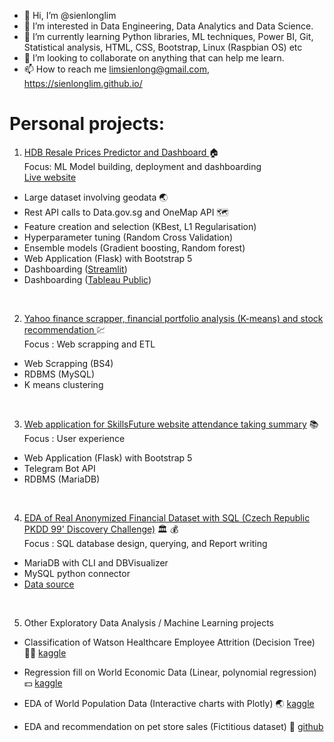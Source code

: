 - 👋 Hi, I’m @sienlonglim
- 👀 I’m interested in Data Engineering, Data Analytics and Data Science.
- 🌱 I’m currently learning Python libraries, ML techniques, Power BI, Git, Statistical analysis, HTML, CSS, Bootstrap, Linux (Raspbian OS) etc
- 💞️ I’m looking to collaborate on anything that can help me learn.
- 📫 How to reach me limsienlong@gmail.com, https://sienlonglim.github.io/

# Personal projects:
1. <a href="https://github.com/sienlonglim/ml_webapp">HDB Resale Prices Predictor and Dashboard </a> :house:
<br> Focus: ML Model building, deployment and dashboarding
<br> <a href="https://natuyuki.pythonanywhere.com">Live website</a>
- Large dataset involving geodata :earth_asia:
- Rest API calls to Data.gov.sg and OneMap API :world_map:
- Feature creation and selection (KBest, L1 Regularisation)
- Hyperparameter tuning (Random Cross Validation)
- Ensemble models (Gradient boosting, Random forest)
- Web Application (Flask) with Bootstrap 5 
- Dashboarding (<a href="https://sienlonglim-ml-webapp-streamlit-app-ax51az.streamlit.app/">Streamlit</a>)
- Dashboarding (<a href="https://public.tableau.com/app/profile/sien.long.lim/viz/HDBResalePrices2022-2023/SingaporePublicHousingHDBResalePrices2022-2023">Tableau Public</a>)

<br/>

2. <a href="https://github.com/sienlonglim/yahoo_ticker_stats_scrapper_kmeans_analysis">Yahoo finance scrapper, financial portfolio analysis (K-means) and stock recommendation </a> :chart:
<br> Focus : Web scrapping and ETL
- Web Scrapping (BS4)
- RDBMS (MySQL)
- K means clustering

<br/>

3. <a href="https://github.com/sienlonglim/attendance_webapp">Web application for SkillsFuture website attendance taking summary</a> :books:
<br> Focus : User experience
- Web Application (Flask) with Bootstrap 5
- Telegram Bot API
- RDBMS (MariaDB)

<br/>

4. <a href="https://github.com/sienlonglim/eda_data_cleaning/tree/main/PKDD99">EDA of Real Anonymized Financial Dataset with SQL (Czech Republic PKDD 99' Discovery Challenge)</a> :classical_building: :moneybag:
<br> Focus : SQL database design, querying, and Report writing
- MariaDB with CLI and DBVisualizer
- MySQL python connector
- <a href="https://data.world/lpetrocelli/czech-financial-dataset-real-anonymized-transactions">Data source</a>

<br/>

5. Other Exploratory Data Analysis / Machine Learning projects
- Classification of Watson Healthcare Employee Attrition (Decision Tree) :man_health_worker:
<a href="https://www.kaggle.com/code/sienlong/eda-predictive-analysis-on-healthcare-attrition">kaggle</a>

- Regression fill on World Economic Data (Linear, polynomial regression) :dollar:
<a href="https://www.kaggle.com/code/sienlong/world-economic-data-polynomial-regression">kaggle</a>

- EDA of World Population Data (Interactive charts with Plotly) :earth_asia:
<a href="https://www.kaggle.com/code/sienlong/plotly-eda-of-world-population-w-choropleths">kaggle</a>

- EDA and recommendation on pet store sales (Fictitious dataset) :dog:
<a href="https://github.com/sienlonglim/eda_data_cleaning/tree/main/pet_sales">github</a>

<!---
Natuyuki-SL/Natuyuki-SL is a ✨ special ✨ repository because its `README.md` (this file) appears on your GitHub profile.
You can click the Preview link to take a look at your changes.
--->
